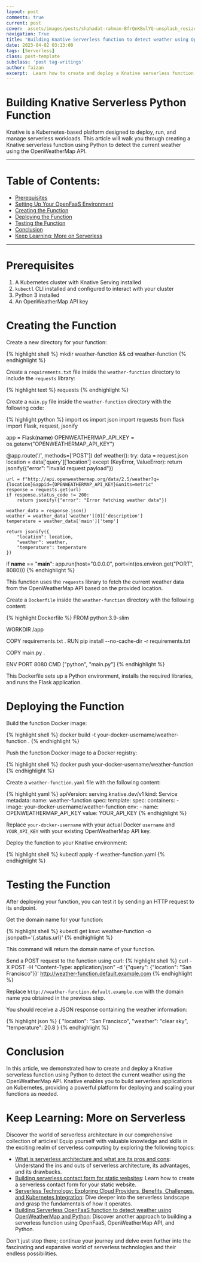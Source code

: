 ```yaml
---
layout: post
comments: true
current: post
cover:  assets/images/posts/shahadat-rahman-BfrQnKBulYQ-unsplash_resized.webp
navigation: True
title: "Building Knative Serverless function to detect weather using OpenWeatherMap and Python"
date: 2023-04-02 03:13:00
tags: [Serverless]
class: post-template
subclass: 'post tag-writings'
author: faizan
excerpt:  Learn how to create and deploy a Knative serverless function using Python to detect the current weather using the OpenWeatherMap API on a Kubernetes cluster.
---
```


# Building Knative Serverless Python Function

Knative is a Kubernetes-based platform designed to deploy, run, and manage serverless workloads. This article will walk you through creating a Knative serverless function using Python to detect the current weather using the OpenWeatherMap API.

***
# Table of Contents:

* [Prerequisites](#prerequisites)
* [Setting Up Your OpenFaaS Environment](#setting-up-your-openfaas-environment)
* [Creating the Function](#creating-the-function)
* [Deploying the Function](#deploying-the-function)
* [Testing the Function](#testing-the-function)
* [Conclusion](#conclusion)
* [Keep Learning: More on Serverless](#keep-learning-more-on-serverless)

***

# Prerequisites

1. A Kubernetes cluster with Knative Serving installed
2. `kubectl` CLI installed and configured to interact with your cluster
3. Python 3 installed
4. An OpenWeatherMap API key

# Creating the Function

Create a new directory for your function:

{% highlight shell %}
mkdir weather-function && cd weather-function
{% endhighlight %}

Create a `requirements.txt` file inside the `weather-function` directory to include the `requests` library:

{% highlight text %}
requests
{% endhighlight %}

Create a `main.py` file inside the `weather-function` directory with the following code:

{% highlight python %}
import os
import json
import requests
from flask import Flask, request, jsonify

app = Flask(__name__)
OPENWEATHERMAP_API_KEY = os.getenv("OPENWEATHERMAP_API_KEY")

@app.route('/', methods=['POST'])
def weather():
    try:
        data = request.json
        location = data['query']['location']
    except (KeyError, ValueError):
        return jsonify({"error": "Invalid request payload"})

    url = f"http://api.openweathermap.org/data/2.5/weather?q={location}&appid={OPENWEATHERMAP_API_KEY}&units=metric"
    response = requests.get(url)
    if response.status_code != 200:
        return jsonify({"error": "Error fetching weather data"})

    weather_data = response.json()
    weather = weather_data['weather'][0]['description']
    temperature = weather_data['main']['temp']

    return jsonify({
        "location": location,
        "weather": weather,
        "temperature": temperature
    })

if __name__ == "__main__":
    app.run(host="0.0.0.0", port=int(os.environ.get("PORT", 8080)))
{% endhighlight %}

This function uses the `requests` library to fetch the current weather data from the OpenWeatherMap API based on the provided location.

Create a `Dockerfile` inside the `weather-function` directory with the following content:


{% highlight Dockerfile %}
FROM python:3.9-slim

WORKDIR /app

COPY requirements.txt .
RUN pip install --no-cache-dir -r requirements.txt

COPY main.py .

ENV PORT 8080
CMD ["python", "main.py"]
{% endhighlight %}

This Dockerfile sets up a Python environment, installs the required libraries, and runs the Flask application.

# Deploying the Function

Build the function Docker image:

{% highlight shell %}
docker build -t your-docker-username/weather-function .
{% endhighlight %}

Push the function Docker image to a Docker registry:

{% highlight shell %}
docker push your-docker-username/weather-function
{% endhighlight %}

Create a `weather-function.yaml` file with the following content:

{% highlight yaml %}
apiVersion: serving.knative.dev/v1
kind: Service
metadata:
  name: weather-function
spec:
  template:
    spec:
      containers:
        - image: your-docker-username/weather-function
          env:
            - name: OPENWEATHERMAP_API_KEY
              value: YOUR_API_KEY
{% endhighlight %}

Replace `your-docker-username` with your actual Docker `username` and `YOUR_API_KEY` with your existing OpenWeatherMap API key.

Deploy the function to your Knative environment:

{% highlight shell %}
kubectl apply -f weather-function.yaml
{% endhighlight %}

# Testing the Function

After deploying your function, you can test it by sending an HTTP request to its endpoint.

Get the domain name for your function:

{% highlight shell %}
kubectl get ksvc weather-function -o jsonpath='{.status.url}'
{% endhighlight %}

This command will return the domain name of your function.

Send a POST request to the function using curl:
{% highlight shell %}
curl -X POST -H "Content-Type: application/json" -d '{"query": {"location": "San Francisco"}}' http://weather-function.default.example.com
{% endhighlight %}

Replace `http://weather-function.default.example.com` with the domain name you obtained in the previous step.

You should receive a JSON response containing the weather information:

{% highlight json %}
{
  "location": "San Francisco",
  "weather": "clear sky",
  "temperature": 20.8
}
{% endhighlight %}

# Conclusion

In this article, we demonstrated how to create and deploy a Knative serverless function using Python to detect the current weather using the OpenWeatherMap API. Knative enables you to build serverless applications on Kubernetes, providing a powerful platform for deploying and scaling your functions as needed.

# Keep Learning: More on Serverless

Discover the world of serverless architecture in our comprehensive collection of articles! Equip yourself with valuable knowledge and skills in the exciting realm of serverless computing by exploring the following topics:

* [What is serverless architecture and what are its pros and cons](/building-serverless-contact-form-for-static-websites): Understand the ins and outs of serverless architecture, its advantages, and its drawbacks.
* [Building serverless contact form for static websites](/building-serverless-contact-form-for-static-websites): Learn how to create a serverless contact form for your static website.
* [Serverless Technology: Exploring Cloud Providers, Benefits, Challenges, and Kubernetes Integration](/serverless-technology-exploring-cloud-providers-benefits-challenges-and-kubernetes-integration): Dive deeper into the serverless landscape and grasp the fundamentals of how it operates.
* [Building Serverless OpenFaaS function to detect weather using OpenWeatherMap and Python](/building-openfaas-serverless-function-to-detect-weather-using-openweathermap-and-python): Discover another approach to building a serverless function using OpenFaaS, OpenWeatherMap API, and Python.

Don't just stop there; continue your journey and delve even further into the fascinating and expansive world of serverless technologies and their endless possibilities.